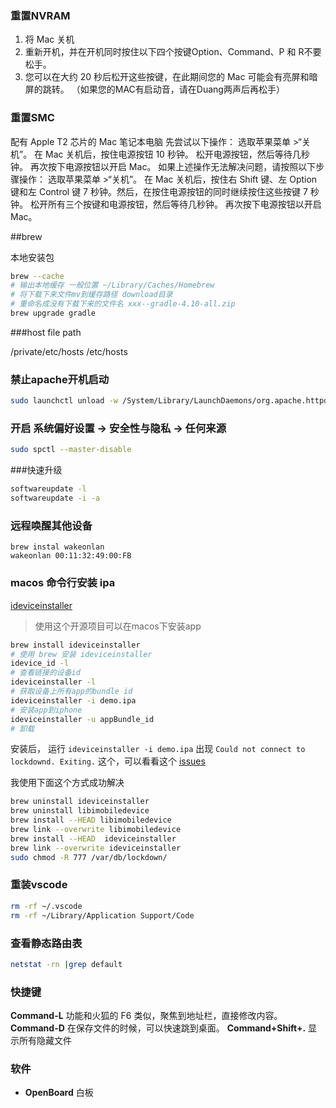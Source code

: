 ### 重置NVRAM

  1. 将 Mac 关机 
  2. 重新开机，并在开机同时按住以下四个按键Option、Command、P 和 R不要松手。 
  3. 您可以在大约 20 秒后松开这些按键，在此期间您的 Mac 可能会有亮屏和暗屏的跳转。 （如果您的MAC有启动音，请在Duang两声后再松手）

### 重置SMC

 配有 Apple T2 芯片的 Mac 笔记本电脑 先尝试以下操作： 选取苹果菜单 >“关机”。 在 Mac 关机后，按住电源按钮 10 秒钟。 松开电源按钮，然后等待几秒钟。 再次按下电源按钮以开启 Mac。 如果上述操作无法解决问题，请按照以下步骤操作： 选取苹果菜单 >“关机”。 在 Mac 关机后，按住右 Shift 键、左 Option 键和左 Control 键 7 秒钟。然后，在按住电源按钮的同时继续按住这些按键 7 秒钟。 松开所有三个按键和电源按钮，然后等待几秒钟。 再次按下电源按钮以开启 Mac。



##brew

本地安装包

```bash
brew --cache 
# 输出本地缓存 一般位置 ~/Library/Caches/Homebrew
# 将下载下来文件mv到缓存路径 download目录
# 重命名成没有下载下来的文件名 xxx--gradle-4.10-all.zip
brew upgrade gradle

```


###host file path

/private/etc/hosts
/etc/hosts

### 禁止apache开机启动
```bash
sudo launchctl unload -w /System/Library/LaunchDaemons/org.apache.httpd.plist   
```

### 开启 系统偏好设置 -> 安全性与隐私 ->  任何来源
```bash
sudo spctl --master-disable
```


###快速升级
```bash
softwareupdate -l
softwareupdate -i -a
```

### 远程唤醒其他设备
```
brew instal wakeonlan
wakeonlan 00:11:32:49:00:FB
```

### macos 命令行安装 ipa

[ideviceinstaller](https://github.com/libimobiledevice/ideviceinstaller) 
> 使用这个开源项目可以在macos下安装app

```bash
brew install ideviceinstaller			
# 使用 brew 安装 ideviceinstaller
idevice_id -l 
# 查看链接的设备id
ideviceinstaller -l
# 获取设备上所有app的bundle id
ideviceinstaller -i demo.ipa
# 安装app到iphone
ideviceinstaller -u appBundle_id
# 卸载

```

安装后， 运行 `ideviceinstaller -i demo.ipa` 出现 `Could not connect to lockdownd. Exiting.` 这个，可以看看这个 [issues](https://github.com/libimobiledevice/ideviceinstaller/issues/48)

我使用下面这个方式成功解决

```bash
brew uninstall ideviceinstaller
brew uninstall libimobiledevice
brew install --HEAD libimobiledevice
brew link --overwrite libimobiledevice
brew install --HEAD  ideviceinstaller
brew link --overwrite ideviceinstaller
sudo chmod -R 777 /var/db/lockdown/
```


### 重装vscode
```bash
rm -rf ~/.vscode
rm -rf ~/Library/Application Support/Code
```

### 查看静态路由表
```bash
netstat -rn |grep default
```

### 快捷键
**Command-L** 功能和火狐的 F6 类似，聚焦到地址栏，直接修改内容。
**Command-D** 在保存文件的时候，可以快速跳到桌面。
**Command+Shift+.** 显示所有隐藏文件


### 软件

* **OpenBoard** 白板